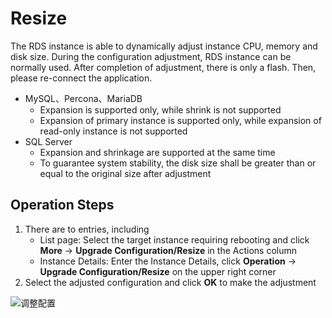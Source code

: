 # Resize

The RDS instance is able to dynamically adjust instance CPU, memory and disk size. During the configuration adjustment, RDS instance can be normally used. After completion of adjustment, there is only a flash. Then, please re-connect the application.

- MySQL、Percona、MariaDB
  - Expansion is supported only, while shrink is not supported
  - Expansion of primary instance is supported only, while expansion of read-only instance is not supported
- SQL Server
  - Expansion and shrinkage are supported at the same time
  - To guarantee system stability, the disk size shall be greater than or equal to the original size after adjustment
  
## Operation Steps
1. There are to entries, including
    * List page: Select the target instance requiring rebooting and click **More** -> **Upgrade Configuration/Resize** in the Actions column
    * Instance Details: Enter the Instance Details, click **Operation** -> **Upgrade Configuration/Resize** on the upper right corner
2. Select the adjusted configuration and click **OK** to make the adjustment
    
![调整配置](../../../image/RDS/Modify-Instance-Spec.png)
